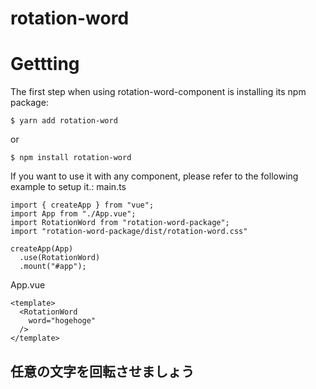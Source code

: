 # rotation-word

# Gettting
The first step when using rotation-word-component is installing its npm package:
```
$ yarn add rotation-word
```
or
```
$ npm install rotation-word
```

If you want to use it with any component, please refer to the following example to setup it.:
main.ts
```
import { createApp } from "vue";
import App from "./App.vue";
import RotationWord from "rotation-word-package";
import "rotation-word-package/dist/rotation-word.css"

createApp(App)
  .use(RotationWord)
  .mount("#app");
```

App.vue
```
<template>
  <RotationWord 
    word="hogehoge"
  />
</template>
```

## 任意の文字を回転させましょう
